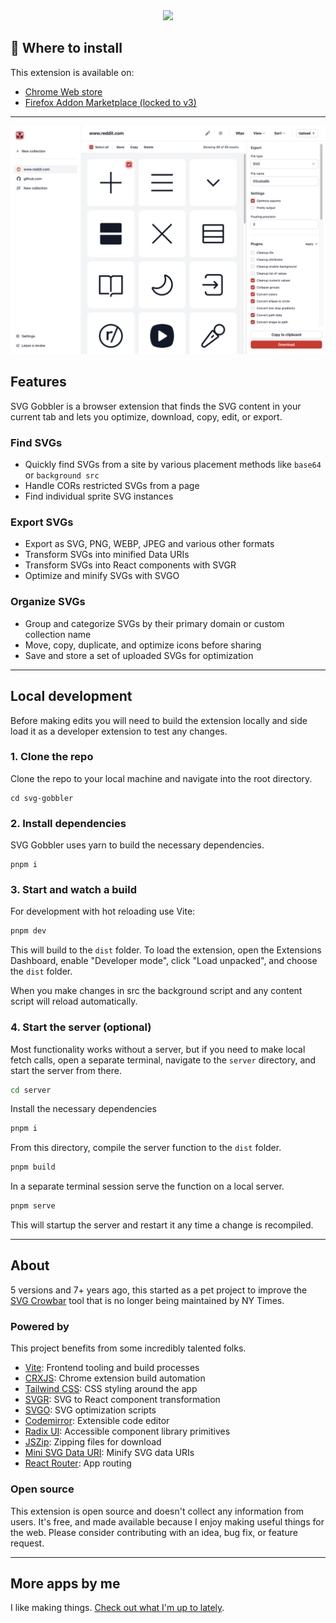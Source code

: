 <div align="center">
 <a href="https://svggobbler.com">
  <img src="assets/local/read-me.png">
 </a>
 <br>
</div>

## 🚀 Where to install

This extension is available on:

- [Chrome Web store](https://chrome.google.com/webstore/detail/svg-gobbler/mpbmflcodadhgafbbakjeahpandgcbch)
- [Firefox Addon Marketplace (locked to v3)](https://addons.mozilla.org/firefox/addon/svg-gobbler/)

---

<div align="center">
 <a href="https://svggobbler.com">
  <img src="assets/local/gobbler-screenshot.png">
 </a>
 <br>
</div>

## Features

SVG Gobbler is a browser extension that finds the SVG content in your current tab and lets you
optimize, download, copy, edit, or export.

### Find SVGs

- Quickly find SVGs from a site by various placement methods like `base64` or `background src`
- Handle CORs restricted SVGs from a page
- Find individual sprite SVG instances

### Export SVGs

- Export as SVG, PNG, WEBP, JPEG and various other formats
- Transform SVGs into minified Data URIs
- Transform SVGs into React components with SVGR
- Optimize and minify SVGs with SVGO

### Organize SVGs

- Group and categorize SVGs by their primary domain or custom collection name
- Move, copy, duplicate, and optimize icons before sharing
- Save and store a set of uploaded SVGs for optimization

---

## Local development

Before making edits you will need to build the extension locally and side load it as a developer
extension to test any changes.

### 1. Clone the repo

Clone the repo to your local machine and navigate into the root directory.

```shell
cd svg-gobbler
```

### 2. Install dependencies

SVG Gobbler uses yarn to build the necessary dependencies.

```shell
pnpm i
```

### 3. Start and watch a build

For development with hot reloading use Vite:

```bash
pnpm dev
```

This will build to the `dist` folder. To load the extension, open the Extensions Dashboard, enable
"Developer mode", click "Load unpacked", and choose the `dist` folder.

When you make changes in src the background script and any content script will reload automatically.

### 4. Start the server (optional)

Most functionality works without a server, but if you need to make local fetch calls, open a
separate terminal, navigate to the `server` directory, and start the server from there.

```bash
cd server
```

Install the necessary dependencies

```bash
pnpm i
```

From this directory, compile the server function to the `dist` folder.

```bash
pnpm build
```

In a separate terminal session serve the function on a local server.

```bash
pnpm serve
```

This will startup the server and restart it any time a change is recompiled.

---

## About

5 versions and 7+ years ago, this started as a pet project to improve the
[SVG Crowbar](https://github.com/nytimes/svg-crowbar) tool that is no longer being maintained by NY
Times.

### Powered by

This project benefits from some incredibly talented folks.

- [Vite](https://vitejs.dev/): Frontend tooling and build processes
- [CRXJS](https://github.com/crxjs/chrome-extension-tools): Chrome extension build automation
- [Tailwind CSS](https://tailwindcss.com/): CSS styling around the app
- [SVGR](https://react-svgr.com/): SVG to React component transformation
- [SVGO](https://github.com/svg/svgo): SVG optimization scripts
- [Codemirror](https://codemirror.net/): Extensible code editor
- [Radix UI](https://www.radix-ui.com/): Accessible component library primitives
- [JSZip](https://stuk.github.io/jszip/): Zipping files for download
- [Mini SVG Data URI](https://github.com/tigt/mini-svg-data-uri): Minify SVG data URIs
- [React Router](https://reactrouter.com/en/main): App routing

### Open source

This extension is open source and doesn't collect any information from users. It's free, and made
available because I enjoy making useful things for the web. Please consider contributing with an
idea, bug fix, or feature request.

---

## More apps by me

I like making things. [Check out what I'm up to lately](https://rossmoody.com).

